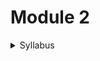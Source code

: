# Module 2

<details>

<summary>Syllabus</summary>



**Electromagnetic Induction**

* Faraday's Laws and Lenz's Law
* Statically and Dynamically Induced EMF
* Self-inductance and Mutual Inductance
* Coefficient of Coupling _(numerical problems not needed)_

**Alternating Current Fundamentals**

* **Generation of Alternating Voltages**
* **Representation of Sinusoidal Waveforms:**
  * Frequency, Period, Average Value, RMS Value, Form Factor _(numerical problems)_
* **AC Circuits:**
  * Phasor representation of sinusoidal quantities
  * Trigonometric, Rectangular, Polar, and Complex forms
  * Analysis of simple AC circuits:
    * Purely resistive, inductive & capacitive circuits
    * Inductive and capacitive reactance
    * Concept of impedance _(numerical problems)_
  * RL, RC, and RLC series circuits:
    * Power factor, active, reactive, and apparent power _(simple numerical problems)_

**Three Phase AC Systems**

* **Generation of Three Phase Voltages**
* **Advantages of Three Phase Systems**
* **Star and Delta Connections:**
  * Balanced systems only
  * Relation between line and phase voltages, line and phase currents _(numerical problems)_

</details>


